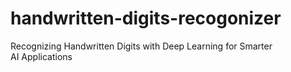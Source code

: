 # handwritten-digits-recogonizer
Recognizing Handwritten Digits with Deep Learning for Smarter AI Applications

